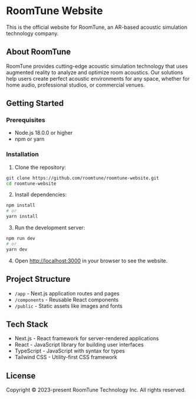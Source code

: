 # RoomTune Website

This is the official website for RoomTune, an AR-based acoustic simulation technology company.

## About RoomTune

RoomTune provides cutting-edge acoustic simulation technology that uses augmented reality to analyze and optimize room acoustics. Our solutions help users create perfect acoustic environments for any space, whether for home audio, professional studios, or commercial venues.

## Getting Started

### Prerequisites

- Node.js 18.0.0 or higher
- npm or yarn

### Installation

1. Clone the repository:
```bash
git clone https://github.com/roomtune/roomtune-website.git
cd roomtune-website
```

2. Install dependencies:
```bash
npm install
# or
yarn install
```

3. Run the development server:
```bash
npm run dev
# or
yarn dev
```

4. Open [http://localhost:3000](http://localhost:3000) in your browser to see the website.

## Project Structure

- `/app` - Next.js application routes and pages
- `/components` - Reusable React components
- `/public` - Static assets like images and fonts

## Tech Stack

- Next.js - React framework for server-rendered applications
- React - JavaScript library for building user interfaces
- TypeScript - JavaScript with syntax for types
- Tailwind CSS - Utility-first CSS framework

## License

Copyright © 2023-present RoomTune Technology Inc. All rights reserved. 